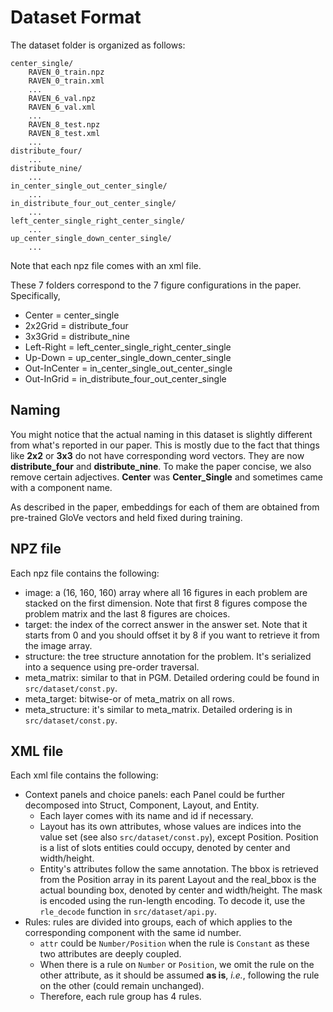 # Dataset Format

The dataset folder is organized as follows:

```
center_single/
    RAVEN_0_train.npz
    RAVEN_0_train.xml
    ...
    RAVEN_6_val.npz
    RAVEN_6_val.xml
    ...
    RAVEN_8_test.npz
    RAVEN_8_test.xml
    ...
distribute_four/
    ...
distribute_nine/
    ...
in_center_single_out_center_single/
    ...
in_distribute_four_out_center_single/
    ...
left_center_single_right_center_single/
    ...
up_center_single_down_center_single/
    ...
```

Note that each npz file comes with an xml file.

These 7 folders correspond to the 7 figure configurations in the paper. Specifically,

* Center = center_single
* 2x2Grid = distribute_four
* 3x3Grid = distribute_nine
* Left-Right = left_center_single_right_center_single
* Up-Down = up_center_single_down_center_single
* Out-InCenter = in_center_single_out_center_single
* Out-InGrid = in_distribute_four_out_center_single

## Naming

You might notice that the actual naming in this dataset is slightly different from what's reported in our paper. This is mostly due to the fact that things like **2x2** or **3x3** do not have corresponding word vectors. They are now **distribute_four** and **distribute_nine**. To make the paper concise, we also remove certain adjectives. **Center** was **Center_Single** and sometimes came with a component name. 

As described in the paper, embeddings for each of them are obtained from pre-trained GloVe vectors and held fixed during training.

## NPZ file

Each npz file contains the following:

* image: a (16, 160, 160) array where all 16 figures in each problem are stacked on the first dimension. Note that first 8 figures compose the problem matrix and the last 8 figures are choices.
* target: the index of the correct answer in the answer set. Note that it starts from 0 and you should offset it by 8 if you want to retrieve it from the image array.
* structure: the tree structure annotation for the problem. It's serialized into a sequence using pre-order traversal.
* meta_matrix: similar to that in PGM. Detailed ordering could be found in ```src/dataset/const.py```.
* meta_target: bitwise-or of meta_matrix on all rows. 
* meta_structure: it's similar to meta_matrix. Detailed ordering is in ```src/dataset/const.py```.

## XML file

Each xml file contains the following:

* Context panels and choice panels: each Panel could be further decomposed into Struct, Component, Layout, and Entity.
  * Each layer comes with its name and id if necessary.
  * Layout has its own attributes, whose values are indices into the value set (see also ```src/dataset/const.py```), except Position. Position is a list of slots entities could occupy, denoted by center and width/height. 
  * Entity's attributes follow the same annotation. The bbox is retrieved from the Position array in its parent Layout and the real_bbox is the actual bounding box, denoted by center and width/height. The mask is encoded using the run-length encoding. To decode it, use the ```rle_decode``` function in ```src/dataset/api.py```.
* Rules: rules are divided into groups, each of which applies to the corresponding component with the same id number. 
  * ```attr``` could be ```Number/Position``` when the rule is ```Constant``` as these two attributes are deeply coupled.
  * When there is a rule on ```Number``` or ```Position```, we omit the rule on the other attribute, as it should be assumed **as is**, *i.e.*, following the rule on the other (could remain unchanged).
  * Therefore, each rule group has 4 rules.